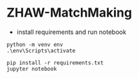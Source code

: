# ZHAW-MatchMaking

- install requirements and run notebook

```
python -m venv env
.\env\Scripts\activate

pip install -r requirements.txt
jupyter notebook
```
